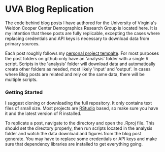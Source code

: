 # UVA Blog Replication

The code behind blog posts I have authored for the University of Virginia's Weldon Cooper Center Demographics Research Group is located here. It is my intention that these posts are fully replicable, excepting the cases where replacing credentials and API keys is necessary to download data from primary sources.

Each post roughly follows my [personal project tempalte](https://github.com/StephenHolzman/project-template). For most purposes the post folders on github only have an 'analysis' folder with a single R script. Scripts in the 'analysis' folder will download data and automatically create other folders as needed, most likely 'input' and 'output'. In cases where Blog posts are related and rely on the same data, there will be multiple scripts.

### Getting Started

I suggest cloning or downloading the full repository. It only contains text files of small size. Most projects are [RStudio](https://www.rstudio.com/) based, so make sure you have it and the latest version of R installed.

To replicate a post, navigate to the directory and open the .Rproj file. This should set the directory properly, then run scripts located in the analysis folder and watch the data download and figures from the blog post generate. You may have to replace some credentials or API keys and make sure that dependency libraries are installed to get everything going.